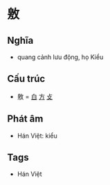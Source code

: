 # 敫

## Nghĩa

* quang cảnh lưu động, họ Kiểu

## Cấu trúc
* 敫 = [白](白.md) [方](方.md) [攴](攴.md)

## Phát âm

* Hán Việt: kiểu

## Tags
* Hán Việt

<script>window.HANZI_FIELD='敫';</script>
